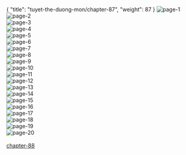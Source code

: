 { "title": "tuyet-the-duong-mon/chapter-87", "weight": 87 }
<img src="tuyet-the-duong-mon_0087_01-13c34f25e7b5e88a4448839244df2d50.webp" alt="page-1" origin="http://1.bp.blogspot.com/-Zw3yPjK7Yss/WA3tOJQXGdI/AAAAAAAAJ6k/YdTpXufwKHsC9cKPqY_fMIpUzw7PMobUACLcB/s1600/1.jpg?imgmax=0"><br/>
<img src="tuyet-the-duong-mon_0087_02-312161b3ff2aee382f26485e8c78a7f8.webp" alt="page-2" origin="http://1.bp.blogspot.com/-5H1Fn10SUmw/WA3tQSdm1qI/AAAAAAAAJ7Y/qy9-VL0iNkMpdLgAFIX3QchXh--CpdXCwCLcB/s1600/2.jpg?imgmax=0"><br/>
<img src="tuyet-the-duong-mon_0087_03-2351dda5b3dcc0dfbf1d9791704df4ce.webp" alt="page-3" origin="http://1.bp.blogspot.com/-Afz_sDZihEo/WA3tN4NMxpI/AAAAAAAAJ6g/vg5l063c_q8h16HwlzBe_mKMjC3IT_TDgCLcB/s1600/03.jpg?imgmax=0"><br/>
<img src="tuyet-the-duong-mon_0087_04-d266b4e9bc33b51c70da3a9818b0e31c.webp" alt="page-4" origin="http://1.bp.blogspot.com/-jpOe0Onk_Rc/WA3tQ2UNZBI/AAAAAAAAJ7c/SwjxuJwqe7sCqv0Tfca6oJu64CTnUgoFACLcB/s1600/4.jpg?imgmax=0"><br/>
<img src="tuyet-the-duong-mon_0087_05-505a52ee93cfe943db58fb961bf97222.webp" alt="page-5" origin="http://1.bp.blogspot.com/-A3XsTTkWPSs/WA3tQ-_VfwI/AAAAAAAAJ7g/sPaXhH-IbFgcvcmC9LxDar7w-b2KtXvrQCLcB/s1600/5.jpg?imgmax=0"><br/>
<img src="tuyet-the-duong-mon_0087_06-67792546200de2a510c3f3c58b53842c.webp" alt="page-6" origin="http://1.bp.blogspot.com/-fBP__xlT7uY/WA3tRK4YF4I/AAAAAAAAJ7k/XHK4U-P5eJAF15IGl04_Fgie49BaMsB9ACLcB/s1600/6.jpg?imgmax=0"><br/>
<img src="tuyet-the-duong-mon_0087_07-13a0e9fa97dcb123220cb3199c8785b9.webp" alt="page-7" origin="http://1.bp.blogspot.com/-TBf5grY3Uho/WA3tRYLBW2I/AAAAAAAAJ7o/J9DLljrV8YgMvqZXrDNgrsHreb-XQ5AxwCLcB/s1600/7.jpg?imgmax=0"><br/>
<img src="tuyet-the-duong-mon_0087_08-32ae750d51d6ec4f86f1e861c1af072f.webp" alt="page-8" origin="http://1.bp.blogspot.com/-Nyx-655uu68/WA3tRhTQcZI/AAAAAAAAJ7s/AKUgx1MEeFofa8s04gKFdkrMiTgX0FoTACLcB/s1600/8.jpg?imgmax=0"><br/>
<img src="tuyet-the-duong-mon_0087_09-026ada50cd11bb0ab6ad9c88c76aec3a.webp" alt="page-9" origin="http://1.bp.blogspot.com/-g_6V0O7vGh4/WA3tRvzwhLI/AAAAAAAAJ7w/2pzyF2nnn7MxUR5kSoGjfoVfcw6eYP_3gCLcB/s1600/9.jpg?imgmax=0"><br/>
<img src="tuyet-the-duong-mon_0087_10-0d4a55d713e4a761b1338047af2e36a9.webp" alt="page-10" origin="http://1.bp.blogspot.com/-QyuMeNZsUo8/WA3tOit3VII/AAAAAAAAJ6s/19NwHN-KCL04-UsqRvKFZN698GHfHK65wCLcB/s1600/10.jpg?imgmax=0"><br/>
<img src="tuyet-the-duong-mon_0087_11-d5693c91a531d896062dbef652fb7eb4.webp" alt="page-11" origin="http://1.bp.blogspot.com/-cbhWmOpWhq8/WA3tO68rClI/AAAAAAAAJ6w/2wb5tvUR0iY8aAZWrrzvgQGZ9oSP6U1dQCLcB/s1600/11.jpg?imgmax=0"><br/>
<img src="tuyet-the-duong-mon_0087_12-9296d5f790765eed78d1b4f385771cdd.webp" alt="page-12" origin="http://1.bp.blogspot.com/-pfjJVALUICk/WA3tO9jsDvI/AAAAAAAAJ60/fM3_Oimng6U46KUw26LBRaS0tdY0mFrPQCLcB/s1600/12.jpg?imgmax=0"><br/>
<img src="tuyet-the-duong-mon_0087_13-ec8a9b8fd1a595f6d70892c519dd01aa.webp" alt="page-13" origin="http://1.bp.blogspot.com/-jmO-ptHr5IQ/WA3tPMfqDeI/AAAAAAAAJ7A/Ju5HSPDfk0YjoTzGTvxqtdC_jyh08Z6qQCLcB/s1600/13.jpg?imgmax=0"><br/>
<img src="tuyet-the-duong-mon_0087_14-68d8bb001ba32c134d35205abe158ee1.webp" alt="page-14" origin="http://1.bp.blogspot.com/-gTZ1W-e2EFI/WA3tPc7N0iI/AAAAAAAAJ64/cHdrcKRS9SwTGhLUpiBiez8X_ZfnMhRTgCLcB/s1600/14.jpg?imgmax=0"><br/>
<img src="tuyet-the-duong-mon_0087_15-b4a1c80945e592fbb012d222eefd2c4d.webp" alt="page-15" origin="http://1.bp.blogspot.com/-d_0C-6PsP8U/WA3tPZvH6wI/AAAAAAAAJ68/AK6SzPLnmPITsjt3eI6JcJ5xTzgr0Pz4wCLcB/s1600/15.jpg?imgmax=0"><br/>
<img src="tuyet-the-duong-mon_0087_16-b2dc8729dd1819d2378f05c5dcbe73f2.webp" alt="page-16" origin="http://1.bp.blogspot.com/-rQ8MOKtFLhA/WA3tPraI4PI/AAAAAAAAJ7E/mnJ_31HMtRMcCeOyUaGtv52obBmiikhAwCLcB/s1600/16.jpg?imgmax=0"><br/>
<img src="tuyet-the-duong-mon_0087_17-50b95955402d793e6f8eee68dfc3bd79.webp" alt="page-17" origin="http://1.bp.blogspot.com/-BBURJJ6NgwE/WA3tP6bveSI/AAAAAAAAJ7M/4KIWDwMAsQEnTp10uKY2wVK4MP_NgR_4QCLcB/s1600/17.jpg?imgmax=0"><br/>
<img src="tuyet-the-duong-mon_0087_18-2c212f0c5ec6b25ad191b207854f3c8d.webp" alt="page-18" origin="http://1.bp.blogspot.com/-xkaaqRKOUqc/WA3tP6Fon1I/AAAAAAAAJ7I/toeZRwhsK5MGl2NmaOeG4RKQ1Jl-rZy2ACLcB/s1600/18.jpg?imgmax=0"><br/>
<img src="tuyet-the-duong-mon_0087_19-797792fcb995dd44fa8bd9801693b630.webp" alt="page-19" origin="http://1.bp.blogspot.com/-58KKasUCPjA/WA3tQP54viI/AAAAAAAAJ7Q/FlLppmGGCRIsJ7uvH398XNxZMevY63TWgCLcB/s1600/19.jpg?imgmax=0"><br/>
<img src="tuyet-the-duong-mon_0087_20-ac93ac39dbce67df844424d5832d8a8c.webp" alt="page-20" origin="http://1.bp.blogspot.com/-f-F2ylepznI/WA3tQUGa-YI/AAAAAAAAJ7U/9z0r0muSdFs4Qi4zVrh5pPWJIJ64b9ibgCLcB/s1600/20.jpg?imgmax=0"><br/>
<br/><a class="nextchap" href="/tuyet-the-duong-mon/chapter-88">chapter-88</a>
